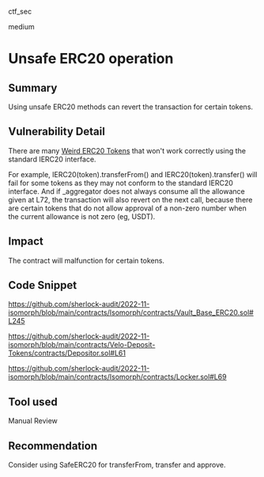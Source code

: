 ctf_sec

medium

# Unsafe ERC20 operation

## Summary

Using unsafe ERC20 methods can revert the transaction for certain tokens.

## Vulnerability Detail

There are many [Weird ERC20 Tokens](https://www.hacknote.co/17c261f7d8fWbdml/doc/182a568ab5cUOpDM) that won't work correctly using the standard IERC20 interface.

For example, IERC20(token).transferFrom() and IERC20(token).transfer() will fail for some tokens as they may not conform to the standard IERC20 interface. And if _aggregator does not always consume all the allowance given at L72, the transaction will also revert on the next call, because there are certain tokens that do not allow approval of a non-zero number when the current allowance is not zero (eg, USDT).

## Impact

The contract will malfunction for certain tokens.

## Code Snippet

https://github.com/sherlock-audit/2022-11-isomorph/blob/main/contracts/Isomorph/contracts/Vault_Base_ERC20.sol#L245

https://github.com/sherlock-audit/2022-11-isomorph/blob/main/contracts/Velo-Deposit-Tokens/contracts/Depositor.sol#L61

https://github.com/sherlock-audit/2022-11-isomorph/blob/main/contracts/Isomorph/contracts/Locker.sol#L69

## Tool used

Manual Review

## Recommendation

Consider using SafeERC20 for transferFrom, transfer and approve.
